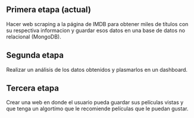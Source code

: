 ## Primera etapa (actual)

Hacer web scraping a la página de IMDB para obtener miles de títulos con su respectiva informacion y guardar esos datos en una base de datos no relacional (MongoDB).

## Segunda etapa
Realizar un análisis de los datos obtenidos y plasmarlos en un dashboard.

## Tercera etapa 
Crear una web en donde el usuario pueda guardar sus películas vistas y que tenga un algortímo que le recomiende películas que le puedan gustar.


